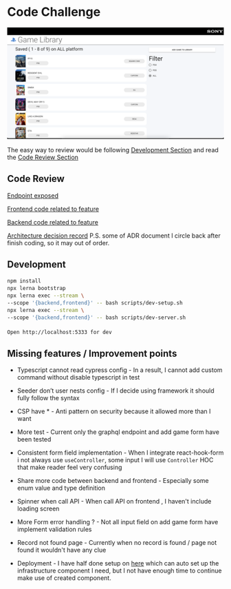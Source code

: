 # Code Challenge

![Working screenshot](./docs/working-screenshot.png)

The easy way to review would be following [Development Section](#development)
and read the [Code Review Section](#code-review)

## Code Review

[Endpoint exposed](./systems/backend/schema.graphql)

[Frontend code related to feature](./systems/frontend/src/GameLibraryPage)

[Backend code related to feature](./systems/backend/src/game-gallery)

[Architecture decision record](./docs/adr)
P.S. some of ADR document I circle back after finish coding, so it may out of order.

## Development

```sh
npm install
npx lerna bootstrap
npx lerna exec --stream \
--scope '{backend,frontend}' -- bash scripts/dev-setup.sh
npx lerna exec --stream \
--scope '{backend,frontend}' -- bash scripts/dev-server.sh

Open http://localhost:5333 for dev
```

## Missing features / Improvement points

- Typescript cannot read cypress config - In a result,
  I cannot add custom command without disable typescript in test

- Seeder don’t user nests config - If I decide using framework
  it should fully follow the syntax

- CSP have \* - Anti pattern on security because it allowed more than I want

- More test - Current only the graphql endpoint
  and add game form have been tested

- Consistent form field implementation - When I integrate react-hook-form
  i not always use `useController`,
  some input I will use `Controller` HOC that make reader feel very confusing

- Share more code between backend and frontend - Especially some
  enum value and type definition

- Spinner when call API - When call API on frontend ,
  I haven't include loading screen

- More Form error handling ? - Not all input field on add game form
  have implement validation rules

- Record not found page - Currently when no record is found /
  page not found it wouldn't have any clue

- Deployment - I have half done setup on [here](./systems/infrastructure) which
  can auto set up the infrastructure component I need,
  but I not have enough time to continue make use of created component.
